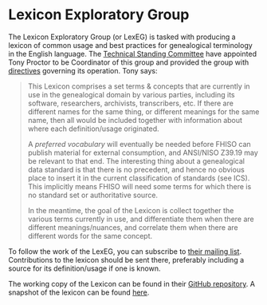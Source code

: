 Lexicon Exploratory Group
=========================

The Lexicon Exploratory Group (or LexEG) is tasked with producing a
lexicon of common usage and best practices for genealogical terminology
in the English language. The [Technical Standing Committee](/) have
appointed Tony Proctor to be Coordinator of this group and provided the
group with [directives](directives) governing its operation. Tony
says:

> This Lexicon comprises a set terms & concepts that are currently in
> use in the genealogical domain by various parties, including its
> software, researchers, archivists, transcribers, etc. If there are
> different names for the same thing, or different meanings for the same
> name, then all would be included together with information about where
> each definition/usage originated. 
>
> A *preferred vocabulary* will eventually be needed before FHISO can
> publish material for external consumption, and ANSI/NISO Z39.19 may be
> relevant to that end. The interesting thing about a genealogical data
> standard is that there is no precedent, and hence no obvious place to
> insert it in the current classification of standards (see ICS). This
> implicitly means FHISO will need some terms for which there is no
> standard set or authoritative source. 
>
> In the meantime, the goal of the Lexicon is collect together the
> various terms currently in use, and differentiate them when there are
> different meanings/nuances, and correlate them when there are
> different words for the same concept.

To follow the work of the LexEG, you can subscribe to [their mailing
list](http://fhiso.org/mailman/listinfo/lexicon_fhiso.org).
Contributions to the lexicon should be sent there, preferably including
a source for its definition/usage if one is known. 

The working copy of the Lexicon can be found in their [GitHub
repository](https://github.com/fhiso/lexicon-eg). A snapshot of the
lexicon can be found [here](snapshot).


